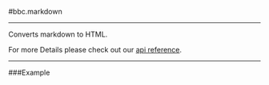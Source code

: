 
#bbc.markdown

- - -

Converts markdown to HTML.

For more Details please check out our <a href="/doc#/api/bbc.markdown.directive:bbcMarkdown" target="_self">api reference</a>.

- - -

###Example